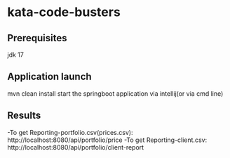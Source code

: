 # kata-code-busters
## Prerequisites
jdk 17
## Application launch
mvn clean install
start the springboot application via intellij(or via cmd line)
## Results
-To get Reporting-portfolio.csv(prices.csv): http://localhost:8080/api/portfolio/price
-To get Reporting-client.csv: http://localhost:8080/api/portfolio/client-report 
